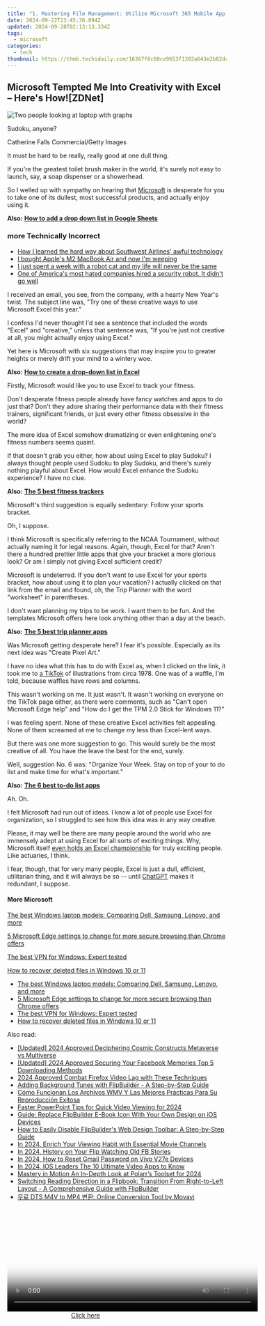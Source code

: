 ```yaml
---
title: "1. Mastering File Management: Utilize Microsoft 365 Mobile App Efficiently"
date: 2024-09-22T23:45:36.094Z
updated: 2024-09-28T02:13:13.334Z
tags:
  - microsoft
categories:
  - tech
thumbnail: https://thmb.techidaily.com/16367f6c60ce9653f1392a643e2b82dc02b50b35ff890c97d3a0607584104c84.jpg
---
```


## Microsoft Tempted Me Into Creativity with Excel – Here's How![ZDNet]

![Two people looking at laptop with graphs](https://www.zdnet.com/a/img/resize/eafd1a387bb7e6b0265f3284c302e0f46ce07339/2023/02/03/af3b58e0-11c8-4c69-a84b-e91c7dc510eb/gettyimages-1441723112.jpg?auto=webp&width=1280)

Sudoku, anyone?

Catherine Falls Commercial/Getty Images

It must be hard to be really, really good at one dull thing.

If you're the greatest toilet brush maker in the world, it's surely not easy to launch, say, a soap dispenser or a showerhead.

So I welled up with sympathy on hearing that [Microsoft](https://www.zdnet.com/home-and-office/work-life/microsoft-teams-premium-is-getting-a-gpt-boost-via-openai/) is desperate for you to take one of its dullest, most successful products, and actually enjoy using it.

**Also:** [**How to add a drop down list in Google Sheets**](https://www.zdnet.com/home-and-office/work-life/how-to-add-a-drop-down-list-in-google-sheets/)

### more Technically Incorrect

* [How I learned the hard way about Southwest Airlines' awful technology](https://www.zdnet.com/article/how-i-learned-the-hard-way-about-southwest-airlines-awful-technology/)
* [I bought Apple's M2 MacBook Air and now I'm weeping](https://www.zdnet.com/article/i-bought-apples-m2-macbook-air-and-now-im-weeping/)
* [I just spent a week with a robot cat and my life will never be the same](https://www.zdnet.com/article/i-just-spent-a-week-with-a-robot-cat-and-my-life-will-never-be-the-same/)
* [One of America's most hated companies hired a security robot. It didn't go well](https://www.zdnet.com/article/one-of-americas-most-hated-companies-hired-a-security-robot-it-didnt-go-well/)

I received an email, you see, from the company, with a hearty New Year's twist. The subject line was, "Try one of these creative ways to use Microsoft Excel this year." 

I confess I'd never thought I'd see a sentence that included the words "Excel" and "creative," unless that sentence was, "If you're just not creative at all, you might actually enjoy using Excel." 

Yet here is Microsoft with six suggestions that may inspire you to greater heights or merely drift your mind to a wintery woe.

**Also:** [**How to create a drop-down list in Excel**](https://www.zdnet.com/home-and-office/work-life/how-to-create-a-drop-down-list-in-excel/)

Firstly, Microsoft would like you to use Excel to track your fitness. 

Don't desperate fitness people already have fancy watches and apps to do just that? Don't they adore sharing their performance data with their fitness trainers, significant friends, or just every other fitness obsessive in the world? 

The mere idea of Excel somehow dramatizing or even enlightening one's fitness numbers seems quaint.

If that doesn't grab you either, how about using Excel to play Sudoku? I always thought people used Sudoku to play Sudoku, and there's surely nothing playful about Excel. How would Excel enhance the Sudoku experience? I have no clue.

**Also:** [**The 5 best fitness trackers**](https://www.zdnet.com/article/best-fitness-tracker/) 

Microsoft's third suggestion is equally sedentary: Follow your sports bracket.

Oh, I suppose. 

I think Microsoft is specifically referring to the NCAA Tournament, without actually naming it for legal reasons. Again, though, Excel for that? Aren't there a hundred prettier little apps that give your bracket a more glorious look? Or am I simply not giving Excel sufficient credit?

Microsoft is undeterred. If you don't want to use Excel for your sports bracket, how about using it to plan your vacation? I actually clicked on that link from the email and found, oh, the Trip Planner with the word "worksheet" in parentheses. 

I don't want planning my trips to be work. I want them to be fun. And the templates Microsoft offers here look anything other than a day at the beach.

**Also:** [**The 5 best trip planner apps**](https://www.zdnet.com/article/best-trip-planner-app/)

Was Microsoft getting desperate here? I fear it's possible. Especially as its next idea was "Create Pixel Art." 

I have no idea what this has to do with Excel as, when I clicked on the link, it took me to [a TikTok](https://www.tiktok.com/@microsoft365/video/7017812421733633285?ocid=cmm50bixyyq) of illustrations from circa 1978\. One was of a waffle, I'm told, because waffles have rows and columns. 

This wasn't working on me. It just wasn't. It wasn't working on everyone on the TikTok page either, as there were comments, such as "Can't open Microsoft Edge help" and "How do I get the TPM 2.0 Stick for Windows 11?"

I was feeling spent. None of these creative Excel activities felt appealing. None of them screamed at me to change my less than Excel-lent ways.

But there was one more suggestion to go. This would surely be the most creative of all. You have the leave the best for the end, surely.

Well, suggestion No. 6 was: "Organize Your Week. Stay on top of your to do list and make time for what's important."

**Also:** [**The 6 best to-do list apps**](https://www.zdnet.com/home-and-office/work-life/best-to-do-list-app/)

Ah. Oh.

I felt Microsoft had run out of ideas. I know a lot of people use Excel for organization, so I struggled to see how this idea was in any way creative.

Please, it may well be there are many people around the world who are immensely adept at using Excel for all sorts of exciting things. Why, Microsoft itself [even holds an Excel championship](https://www.zdnet.com/article/i-just-watched-microsoft-try-to-make-excel-exciting-recovery-wont-be-easy/) for truly exciting people. Like actuaries, I think.

I fear, though, that for very many people, Excel is just a dull, efficient, utilitarian thing, and it will always be so -- until [ChatGPT](https://www.zdnet.com/article/chatgpts-next-big-challenge-helping-microsoft-to-challenge-google-search/) makes it redundant, I suppose.

#### More Microsoft

[The best Windows laptop models: Comparing Dell, Samsung, Lenovo, and more](https://www.zdnet.com/article/best-windows-laptop/ "The best Windows laptop models: Comparing Dell, Samsung, Lenovo, and more")

[5 Microsoft Edge settings to change for more secure browsing than Chrome offers](https://www.zdnet.com/article/5-microsoft-edge-settings-to-change-for-more-secure-browsing-than-chrome-offers/ "5 Microsoft Edge settings to change for more secure browsing than Chrome offers")

[The best VPN for Windows: Expert tested](https://www.zdnet.com/article/best-vpn-for-windows-pc/ "The best VPN for Windows: Expert tested")

[How to recover deleted files in Windows 10 or 11](https://www.zdnet.com/article/how-to-recover-deleted-files-in-windows-10-or-11/ "How to recover deleted files in Windows 10 or 11")

* [The best Windows laptop models: Comparing Dell, Samsung, Lenovo, and more](https://www.zdnet.com/article/best-windows-laptop/ "The best Windows laptop models: Comparing Dell, Samsung, Lenovo, and more")
* [5 Microsoft Edge settings to change for more secure browsing than Chrome offers](https://www.zdnet.com/article/5-microsoft-edge-settings-to-change-for-more-secure-browsing-than-chrome-offers/ "5 Microsoft Edge settings to change for more secure browsing than Chrome offers")
* [The best VPN for Windows: Expert tested](https://www.zdnet.com/article/best-vpn-for-windows-pc/ "The best VPN for Windows: Expert tested")
* [How to recover deleted files in Windows 10 or 11](https://www.zdnet.com/article/how-to-recover-deleted-files-in-windows-10-or-11/ "How to recover deleted files in Windows 10 or 11")

<ins class="adsbygoogle"
     style="display:block"
     data-ad-format="autorelaxed"
     data-ad-client="ca-pub-7571918770474297"
     data-ad-slot="1223367746"></ins>

<ins class="adsbygoogle"
     style="display:block"
     data-ad-client="ca-pub-7571918770474297"
     data-ad-slot="8358498916"
     data-ad-format="auto"
     data-full-width-responsive="true"></ins>

<span class="atpl-alsoreadstyle">Also read:</span>
<div><ul>
<li><a href="https://fox-access.techidaily.com/updated-2024-approved-deciphering-cosmic-constructs-metaverse-vs-multiverse/"><u>[Updated] 2024 Approved Deciphering Cosmic Constructs Metaverse vs Multiverse</u></a></li>
<li><a href="https://facebook-video-recording.techidaily.com/updated-2024-approved-securing-your-facebook-memories-top-5-downloading-methods/"><u>[Updated] 2024 Approved Securing Your Facebook Memories Top 5 Downloading Methods</u></a></li>
<li><a href="https://extra-information.techidaily.com/2024-approved-combat-firefox-video-lag-with-these-techniques/"><u>2024 Approved Combat Firefox Video Lag with These Techniques</u></a></li>
<li><a href="https://win-special.techidaily.com/adding-background-tunes-with-flipbuilder-a-step-by-step-guide/"><u>Adding Background Tunes with FlipBuilder - A Step-by-Step Guide</u></a></li>
<li><a href="https://win-special.techidaily.com/como-funcionan-los-archivos-wmv-y-las-mejores-practicas-para-su-reproduccion-exitosa/"><u>Cómo Funcionan Los Archivos WMV Y Las Mejores Prácticas Para Su Reproducción Exitosa</u></a></li>
<li><a href="https://some-techniques.techidaily.com/faster-powerpoint-tips-for-quick-video-viewing-for-2024/"><u>Faster PowerPoint Tips for Quick Video Viewing for 2024</u></a></li>
<li><a href="https://win-special.techidaily.com/guide-replace-flipbuilder-e-book-icon-with-your-own-design-on-ios-devices/"><u>Guide: Replace FlipBuilder E-Book Icon With Your Own Design on iOS Devices</u></a></li>
<li><a href="https://win-special.techidaily.com/how-to-easily-disable-flipbuilders-web-design-toolbar-a-step-by-step-guide/"><u>How to Easily Disable FlipBuilder's Web Design Toolbar: A Step-by-Step Guide</u></a></li>
<li><a href="https://youtube-videos.techidaily.com/in-2024-enrich-your-viewing-habit-with-essential-movie-channels/"><u>In 2024, Enrich Your Viewing Habit with Essential Movie Channels</u></a></li>
<li><a href="https://facebook-videos.techidaily.com/in-2024-history-on-your-flip-watching-old-fb-stories/"><u>In 2024, History on Your Flip Watching Old FB Stories</u></a></li>
<li><a href="https://android-unlock.techidaily.com/in-2024-how-to-reset-gmail-password-on-vivo-v27e-devices-by-drfone-android/"><u>In 2024, How to Reset Gmail Password on Vivo V27e Devices</u></a></li>
<li><a href="https://extra-skills.techidaily.com/in-2024-ios-leaders-the-10-ultimate-video-apps-to-know/"><u>In 2024, IOS Leaders The 10 Ultimate Video Apps to Know</u></a></li>
<li><a href="https://extra-guidance.techidaily.com/mastery-in-motion-an-in-depth-look-at-polarrs-toolset-for-2024/"><u>Mastery in Motion An In-Depth Look at Polarr’s Toolset for 2024</u></a></li>
<li><a href="https://win-special.techidaily.com/switching-reading-direction-in-a-flipbook-transition-from-right-to-left-layout-a-comprehensive-guide-with-flipbuilder/"><u>Switching Reading Direction in a Flipbook: Transition From Right-to-Left Layout - A Comprehensive Guide with FlipBuilder</u></a></li>
<li><a href="https://win-special.techidaily.com/dts-m4v-to-mp4-online-conversion-tool-by-movavi/"><u>무료 DTS M4V to MP4 변환: Online Conversion Tool by Movavi</u></a></li>
</ul></div>

<!-- affiliate ads begin -->
<span id="1982485">
					<video width="576" height="240" style="cursor:pointer"
           poster="//a.impactradius-go.com/display-clicktoplayimage/1982485.png"
           onclick="if(!this.playClicked){this.play();this.setAttribute('controls',true);this.playClicked=true;}">
	   <source src="//a.impactradius-go.com/display-ad/22993-1982485">
	   <img src="//a.impactradius-go.com/display-clicktoplayimage/1982485.png" style="border: none; height: 100%; width: 100%; object-fit: contain">
	</video>
	<div style="width:360px;text-align:center"><a href="javascript:window.open(decodeURIComponent('https%3A%2F%2Fhomestyler.sjv.io%2Fc%2F5597632%2F1982485%2F22993'), '_blank');void(0);">Click here</a></div>
</span>
<img height="0" width="0" src="https://imp.pxf.io/i/5597632/1982485/22993" style="position:absolute;visibility:hidden;" border="0" />
<!-- affiliate ads end -->

